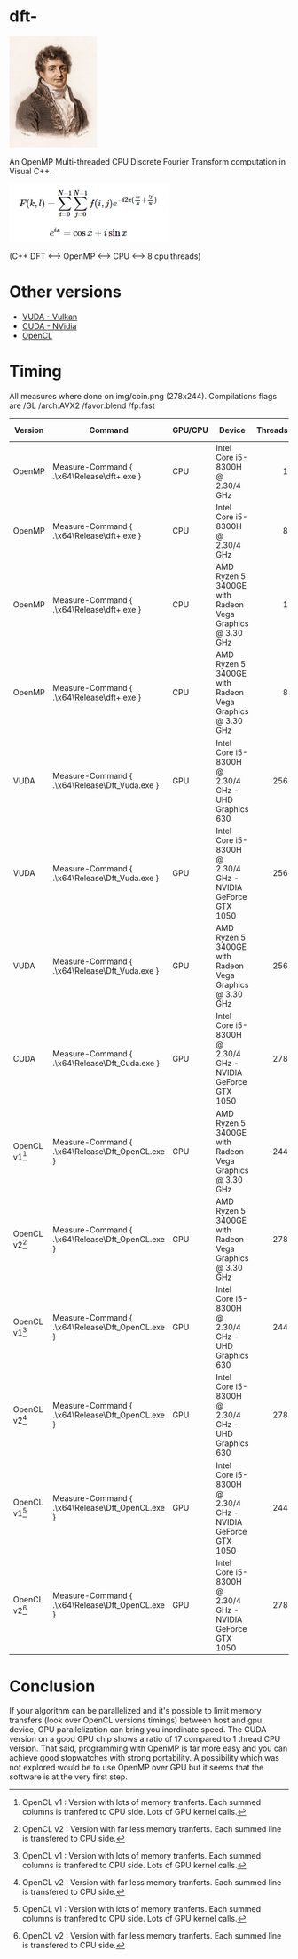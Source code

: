 # dft-

<img src="/img/fourier.jpg" height="200">

An OpenMP Multi-threaded CPU Discrete Fourier Transform computation in Visual C++.

<img src="/img/formula.png">

(C++ DFT <--> OpenMP <--> CPU <--> 8 cpu threads)

# Other versions

* [VUDA - Vulkan](https://github.com/rodolphe74/Dft_Vuda)
* [CUDA - NVidia](https://github.com/rodolphe74/Dft_Cuda)
* [OpenCL](https://github.com/rodolphe74/Dft_OpenCL)

# Timing

All measures where done on img/coin.png (278x244).
Compilations flags are /GL /arch:AVX2 /favor:blend /fp:fast 

Version | Command                                    | GPU/CPU | Device                                                     | Threads  | Time (sec) |
---     | -------                                    | ------- | ------                                                     | -------: | ----:      |
OpenMP  | Measure-Command { .\x64\Release\dft+.exe }     | CPU     | Intel Core i5-8300H @ 2.30/4 GHz                           | 1        | 173        |
OpenMP  | Measure-Command { .\x64\Release\dft+.exe }     | CPU     | Intel Core i5-8300H @ 2.30/4 GHz                           | 8        | 38         |
OpenMP  | Measure-Command { .\x64\Release\dft+.exe }     | CPU     | AMD Ryzen 5 3400GE with Radeon Vega Graphics @ 3.30 GHz    | 1        | 174        |
OpenMP  | Measure-Command { .\x64\Release\dft+.exe }     | CPU     | AMD Ryzen 5 3400GE with Radeon Vega Graphics @ 3.30 GHz    | 8        | 36         |
VUDA    | Measure-Command { .\x64\Release\Dft_Vuda.exe } | GPU     | Intel Core i5-8300H @ 2.30/4 GHz - UHD Graphics 630        | 256      | 332        |
VUDA    | Measure-Command { .\x64\Release\Dft_Vuda.exe } | GPU     | Intel Core i5-8300H @ 2.30/4 GHz - NVIDIA GeForce GTX 1050 | 256      | 40         |
VUDA    | Measure-Command { .\x64\Release\Dft_Vuda.exe } | GPU     | AMD Ryzen 5 3400GE with Radeon Vega Graphics @ 3.30 GHz    | 256      | 53         |
CUDA    | Measure-Command { .\x64\Release\Dft_Cuda.exe } | GPU     | Intel Core i5-8300H @ 2.30/4 GHz - NVIDIA GeForce GTX 1050 | 278      | 10         |
OpenCL v1[^1]   | Measure-Command { .\x64\Release\Dft_OpenCL.exe } | GPU     | AMD Ryzen 5 3400GE with Radeon Vega Graphics @ 3.30 GHz | 244      | 3607       |
OpenCL v2[^2]   | Measure-Command { .\x64\Release\Dft_OpenCL.exe } | GPU     | AMD Ryzen 5 3400GE with Radeon Vega Graphics @ 3.30 GHz | 278      | 22         |
OpenCL v1[^1]   | Measure-Command { .\x64\Release\Dft_OpenCL.exe } | GPU     | Intel Core i5-8300H @ 2.30/4 GHz - UHD Graphics 630 | 244      | 3397       |
OpenCL v2[^2]   | Measure-Command { .\x64\Release\Dft_OpenCL.exe } | GPU     | Intel Core i5-8300H @ 2.30/4 GHz - UHD Graphics 630 | 278      | 45         |
OpenCL v1[^1]   | Measure-Command { .\x64\Release\Dft_OpenCL.exe } | GPU     | Intel Core i5-8300H @ 2.30/4 GHz - NVIDIA GeForce GTX 1050 | 244      | 2085       |
OpenCL v2[^2]   | Measure-Command { .\x64\Release\Dft_OpenCL.exe } | GPU     | Intel Core i5-8300H @ 2.30/4 GHz - NVIDIA GeForce GTX 1050 | 278      | 12         |


# Conclusion

If your algorithm can be parallelized and it's possible to limit memory transfers (look over OpenCL versions timings) between host and gpu device, GPU parallelization can bring you inordinate speed. The CUDA version on a good GPU chip shows a ratio of 17 compared to 1 thread CPU version.
That said, programming with OpenMP is far more easy and you can achieve good stopwatches with strong portability.
A possibility which was not explored would be to use OpenMP over GPU but it seems that the software is at the very first step.

[^1]: OpenCL v1 : Version with lots of memory tranferts. Each summed columns is tranfered to CPU side. Lots of GPU kernel calls.
[^2]: OpenCL v2 : Version with far less memory tranferts. Each summed line is transfered to CPU side.
